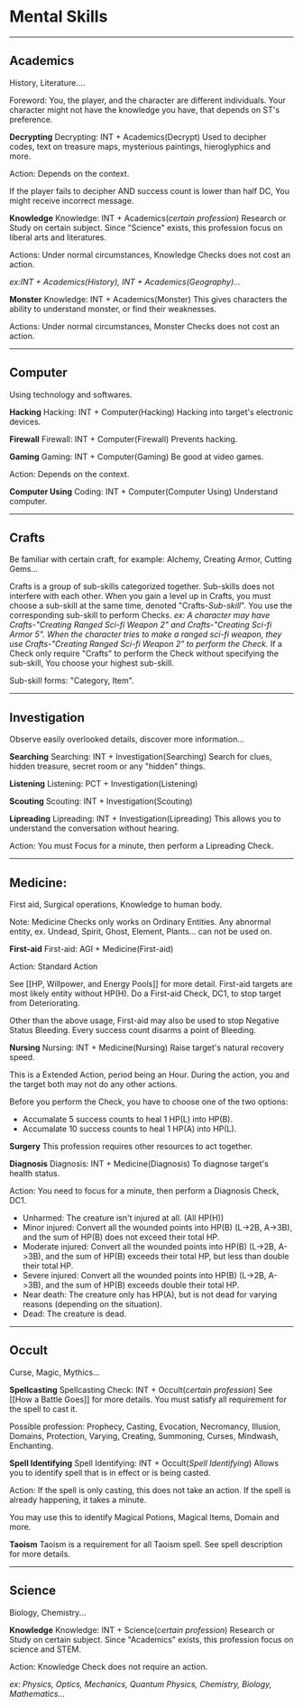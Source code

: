 # Mental Skills
---

## Academics
History, Literature....

Foreword: You, the player, and the character are different individuals. Your character might not have the knowledge you have, that depends on ST's preference.


**Decrypting**
Decrypting: INT + Academics(Decrypt)
Used to decipher codes, text on treasure maps, mysterious paintings, hieroglyphics and more.

Action: Depends on the context.

If the player fails to decipher AND success count is lower than half DC, You might receive incorrect message.


**Knowledge**
Knowledge: INT + Academics(*certain profession*)
Research or Study on certain subject. Since "Science" exists, this profession focus on liberal arts and literatures.

Actions: Under normal circumstances, Knowledge Checks does not cost an action.

*ex:INT + Academics(History), INT + Academics(Geography)...*

**Monster**
Knowledge: INT + Academics(Monster)
This gives characters the ability to understand monster, or find their weaknesses.

Actions: Under normal circumstances, Monster Checks does not cost an action.

---

## Computer
Using technology and softwares.

**Hacking**
Hacking: INT + Computer(Hacking)
Hacking into target's electronic devices.

**Firewall**
Firewall: INT + Computer(Firewall)
Prevents hacking.

**Gaming**
Gaming: INT + Computer(Gaming)
Be good at video games.

Action: Depends on the context.

**Computer Using**
Coding: INT + Computer(Computer Using)
Understand computer.


---

## Crafts
Be familiar with certain craft, for example: Alchemy, Creating Armor, Cutting Gems...

Crafts is a group of sub-skills categorized together. Sub-skills does not interfere with each other.
When you gain a level up in Crafts, you must choose a sub-skill at the same time, denoted "Crafts-*Sub-skill*". You use the corresponding sub-skill to perform Checks.
*ex: A character may have Crafts-"Creating Ranged Sci-fi Weapon 2" and Crafts-"Creating Sci-fi Armor 5". When the character tries to make a ranged sci-fi weapon, they use Crafts-"Creating Ranged Sci-fi Weapon 2" to perform the Check.*
If a Check only require "Crafts" to perform the Check without specifying the sub-skill, You choose your highest sub-skill.  

Sub-skill forms: "Category, Item".

---

## Investigation
Observe easily overlooked details, discover more information...

**Searching**
Searching: INT + Investigation(Searching)
Search for clues, hidden treasure, secret room or any "hidden" things.

**Listening**
Listening: PCT + Investigation(Listening)

**Scouting**
Scouting: INT + Investigation(Scouting)

**Lipreading**
Lipreading: INT + Investigation(Lipreading)
This allows you to understand the conversation without hearing.

Action: You must Focus for a minute, then perform a Lipreading Check.

---

## Medicine:
First aid, Surgical operations, Knowledge to human body.

Note: Medicine Checks only works on Ordinary Entities. Any abnormal entity, ex. Undead, Spirit, Ghost, Element, Plants... can not be used on.


**First-aid**
First-aid: AGI + Medicine(First-aid)

Action: Standard Action

See [[HP, Willpower, and Energy Pools]] for more detail. First-aid targets are most likely entity without HP(H). Do a First-aid Check, DC1, to stop target from Deteriorating.

Other than the above usage, First-aid may also be used to stop Negative Status Bleeding. Every success count disarms a point of Bleeding.

**Nursing**
Nursing: INT + Medicine(Nursing)
Raise target's natural recovery speed.

This is a Extended Action, period being an Hour. During the action, you and the target both may not do any other actions.

Before you perform the Check, you have to choose one of the two options:
- Accumalate 5 success counts to heal 1 HP(L) into HP(B).
- Accumalate 10 success counts to heal 1 HP(A) into HP(L).

**Surgery**
This profession requires other resources to act together.


**Diagnosis**
Diagnosis: INT + Medicine(Diagnosis)
To diagnose target's health status.

Action: You need to focus for a minute, then perform a Diagnosis Check, DC1.

- Unharmed: The creature isn't injured at all. (All HP(H))
- Minor injured: Convert all the wounded points into HP(B) (L->2B, A->3B), and the sum of HP(B) does not exceed their total HP.
- Moderate injured: Convert all the wounded points into HP(B) (L->2B, A->3B), and the sum of HP(B) exceeds their total HP, but less than double their total HP.
- Severe injured: Convert all the wounded points into HP(B) (L->2B, A->3B), and the sum of HP(B) exceeds double their total HP.
- Near death: The creature only has HP(A), but is not dead for varying reasons (depending on the situation).
- Dead: The creature is dead.



---

## Occult
Curse, Magic, Mythics...

**Spellcasting**
Spellcasting Check: INT + Occult(*certain profession*)
See [[How a Battle Goes]] for more details.
You must satisfy all requirement for the spell to cast it.

Possible profession: Prophecy, Casting, Evocation, Necromancy, Illusion, Domains, Protection, Varying, Creating, Summoning, Curses, Mindwash, Enchanting.

**Spell Identifying**
Spell Identifying: INT + Occult(*Spell Identifying*)
Allows you to identify spell that is in effect or is being casted.

Action: If the spell is only casting, this does not take an action. If the spell is already happening, it takes a minute.

You may use this to identify Magical Potions, Magical Items, Domain and more. 

**Taoism**
Taoism is a requirement for all Taoism spell.
See spell description for more details.

---

## Science
Biology, Chemistry...

**Knowledge**
Knowledge: INT + Science(*certain profession*)
Research or Study on certain subject. Since "Academics" exists, this profession focus on science and STEM.

Action: Knowledge Check does not require an action.

*ex: Physics, Optics, Mechanics, Quantum Physics, Chemistry, Biology, Mathematics...*

